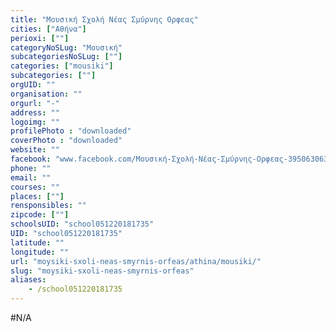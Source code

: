 ```yaml
---
title: "Μουσική Σχολή Νέας Σμύρνης Ορφεας"
cities: ["Αθήνα"]
perioxi: [""]
categoryNoSLug: "Μουσική"
subcategoriesNoSLug: [""]
categories: ["mousiki"]
subcategories: [""]
orgUID: ""
organisation: ""
orgurl: "-"
address: ""
logoimg: ""
profilePhoto : "downloaded"
coverPhoto : "downloaded"
website: ""
facebook: "www.facebook.com/Μουσική-Σχολή-Νέας-Σμύρνης-Ορφεας-395063063984474/"
phone: ""
email: ""
courses: ""
places: [""]
rensponsibles: ""
zipcode: [""]
schoolsUID: "school051220181735"
UID: "school051220181735"
latitude: ""
longitude: ""
url: "moysiki-sxoli-neas-smyrnis-orfeas/athina/mousiki/"
slug: "moysiki-sxoli-neas-smyrnis-orfeas"
aliases:
    - /school051220181735
---
```





#N/A